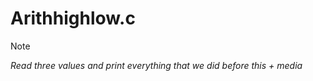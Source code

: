 # Arithhighlow.c

>[!NOTE]
> *Read three values and print everything that we did before this + media*